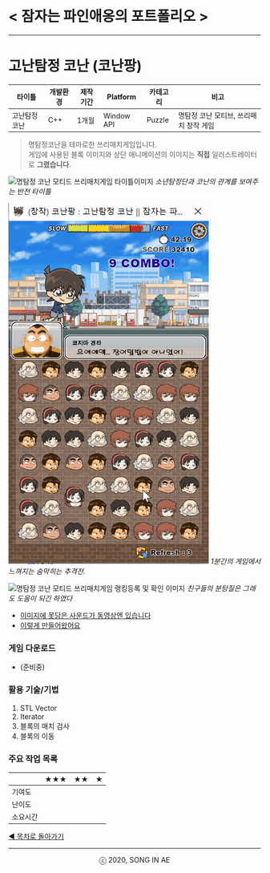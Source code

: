 ﻿
# < 잠자는 파인애옹의 포트폴리오 >

----------


# 고난탐정 코난 (코난팡) 

| 타이틀 | 개발환경 | 제작기간 | Platform |  카테고리 | 비고 
| ---- | ---- | ---- | ---- | ---- | ---- 
| 고난탐정 코난| C++ | 1개월 | Window API | Puzzle| 명탐정 코난 모티브, 쓰리매치 창작 게임
 
>명탐정코난을 테마로한 쓰리매치게임입니다.  
>게임에 사용된 블록 이미지와 상단 애니메이션의 이미지는 **직접** 일러스트레이터로 **그렸습니다**.  

![명탐정 코난 모티드 쓰리매치게임 타이틀이미지](conan_title.gif) 
*소년탐정단과 코난의 관계를 보여주는 반전 타이틀*

![명탐정 코난 모티드 쓰리매치게임 플레이이미지](conan_play.gif) 
*1분간의 게임에서 느껴지는 숨막히는 추격전.* 

![명탐정 코난 모티드 쓰리매치게임 랭킹등록 및 확인 이미지](conan_score.gif)
*친구들의 분탕질은 그래도 도움이 되긴 하였다*

* [이미지에 못담은 사운드가 동영상엔 있습니다](https://www.youtube.com/playlist?list=PLwLVhT_yp_30l9Nh_r0i_C7ovwvdltuge)
* [이렇게 만들어왔어요](https://www.youtube.com/playlist?list=PLwLVhT_yp_30l9Nh_r0i_C7ovwvdltuge)

### 게임 다운로드
* (준비중)


### 활용 기술/기법
1. STL Vector
2. Iterator
3. 블록의 매치 검사
4. 블록의 이동


###  주요 작업 목록
|  | ★★★ | ★★ | ★ | 
|---- | ---- | ---- | ---- |
| 기여도 |  |  |   |
| 난이도 |  |  |   |
| 소요시간 |  |  |  |


[◀ 목차로 돌아가기](https://github.com/Song-In-Love/pinaeongs-portfolios/blob/master/README.md#목차)


----------
<center> ⓒ 2020, SONG IN AE </center>

